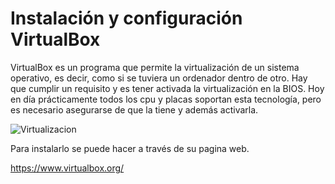 
# Instalación y configuración VirtualBox

VirtualBox es un programa que permite la virtualización de un sistema operativo, es decir, como si se tuviera un ordenador dentro de otro. Hay que cumplir un requisito y es tener activada la virtualización en la BIOS. Hoy en día prácticamente todos los cpu y placas soportan esta tecnología, pero es necesario asegurarse de que la tiene y además activarla.

![Virtualizacion](../Recursos/UEFIAdvanced.jpg)

Para instalarlo se puede hacer a través de su pagina web.

https://www.virtualbox.org/

